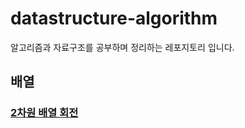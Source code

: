 # datastructure-algorithm
알고리즘과 자료구조를 공부하며 정리하는 레포지토리 입니다.

## 배열
### [2차원 배열 회전](https://github.com/DWL5/datastructure-algorithm/blob/main/src/main/java/array/ArrayRotation.java)
